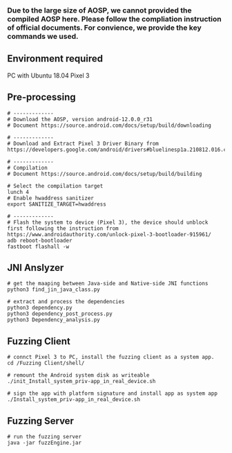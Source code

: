### Due to the large size of AOSP, we cannot provided the compiled AOSP here. Please follow the compliation instruction of official documents. For convience, we provide the key commands we used.

## Environment required
PC with Ubuntu 18.04
Pixel 3


## Pre-processing
```
# -------------
# Download the AOSP, version android-12.0.0_r31
# Document https://source.android.com/docs/setup/build/downloading

# -------------
# Download and Extract Pixel 3 Driver Binary from https://developers.google.com/android/drivers#bluelinesp1a.210812.016.c1

# -------------
# Compilation 
# Document https://source.android.com/docs/setup/build/building

# Select the compilation target
lunch 4
# Enable hwaddress sanitizer
export SANITIZE_TARGET=hwaddress

# -------------
# Flash the system to device (Pixel 3), the device should unblock first following the instruction from https://www.androidauthority.com/unlock-pixel-3-bootloader-915961/
adb reboot-bootloader
fastboot flashall -w
```

## JNI Anslyzer
```
# get the maaping between Java-side and Native-side JNI functions
python3 find_jin_java_class.py

# extract and process the dependencies
python3 dependency.py
python3 dependency_post_process.py
python3 Dependency_analysis.py
```

## Fuzzing Client
```
# connct Pixel 3 to PC, install the fuzzing client as a system app.
cd /Fuzzing Client/shell/

# remount the Android system disk as writeable
./init_Install_system_priv-app_in_real_device.sh

# sign the app with platform signature and install app as system app
./Install_system_priv-app_in_real_device.sh
```

## Fuzzing Server
```
# run the fuzzing server
java -jar fuzzEngine.jar
```
